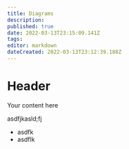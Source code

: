 ```yaml
---
title: Diagrams
description: 
published: true
date: 2022-03-13T23:15:09.141Z
tags: 
editor: markdown
dateCreated: 2022-03-13T23:12:39.188Z
---
```


# Header
Your content here


asdfjkasld;fj
 - asdfk
 - asdflk
 
 
